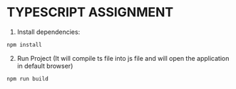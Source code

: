 # TYPESCRIPT ASSIGNMENT

1. Install dependencies:
```bash
npm install
```

2. Run Project (It will compile ts file into js file and will open the application in default browser)
```bash
npm run build
```
